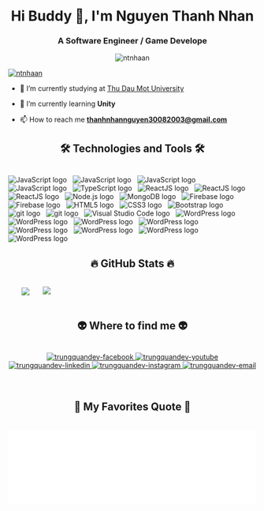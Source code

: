 <!-- Thanhnhan -->

<h1 align="center">Hi Buddy 👋, I'm Nguyen Thanh Nhan</h1>
<h3 align="center">A Software Engineer / Game Develope</h3>

<p align="center"> <img src="https://image.freepik.com/free-vector/computer-gaming-industry-cybersport-training-esports-coaching-lessons-with-pro-gamers-esports-coaching-platform-play-like-pro-concept_335657-822.jpg" alt="ntnhaan" /> </p>

<p align="left"> <a href="https://github.com/ryo-ma/github-profile-trophy"><img src="https://github-profile-trophy.vercel.app/?username=ntnhaan" alt="ntnhaan" /></a> </p>

- 🔭 I’m currently studying at [Thu Dau Mot University](https://www.facebook.com/thudaumotuniversity)

- 🌱 I’m currently learning **Unity**

- 📫 How to reach me **thanhnhannguyen30082003@gmail.com**




<h2 align="center">🛠 Technologies and Tools 🛠</h2>
<br>
<!-- https://simpleicons.org/ -->
<span><img src="https://img.shields.io/badge/Csharp-282C34?logo=Csharp&logoColor=512BD4" alt="JavaScript logo" title="Csharp" height="25" /></span>
&nbsp;
<span><img src="https://img.shields.io/badge/C++-282C34?logo=Cplusplus&logoColor=00599C" alt="JavaScript logo" title="Cplusplus" height="25" /></span>
&nbsp;
<span><img src="https://img.shields.io/badge/Python-282C34?logo=Python&logoColor=3776AB" alt="JavaScript logo" title="Python" height="25" /></span>
&nbsp;
<span><img src="https://img.shields.io/badge/JavaScript-282C34?logo=javascript&logoColor=F7DF1E" alt="JavaScript logo" title="JavaScript" height="25" /></span>
&nbsp;
<span><img src="https://img.shields.io/badge/TypeScript-282C34?logo=typescript&logoColor=3178C6" alt="TypeScript logo" title="TypeScript" height="25" /></span>
&nbsp;
<span><img src="https://img.shields.io/badge/AndroidStudio-282C34?logo=AndroidStudio&logoColor=3DDC84" alt="ReactJS logo" title="AndroidStudio" height="25" /></span>
&nbsp;
<span><img src="https://img.shields.io/badge/ReactJS-282C34?logo=react&logoColor=61DAFB" alt="ReactJS logo" title="ReactJS" height="25" /></span>
&nbsp;
<span><img src="https://img.shields.io/badge/Dotnet-282C34?logo=Dotnet&logoColor=512BD4" alt="ReactJS logo" title="Dotnet" height="25" /></span>
&nbsp;
<span><img src="https://img.shields.io/badge/Node.js-282C34?logo=node.js&logoColor=00F200" alt="Node.js logo" title="Node.js" height="25" /></span>
&nbsp;
<span><img src="https://img.shields.io/badge/MongoDB-282C34?logo=mongodb&logoColor=47A248" alt="MongoDB logo" title="MongoDB" height="25" /></span>
&nbsp;
<span><img src="https://img.shields.io/badge/Firebase-282C34?logo=firebase&logoColor=FFCA28" alt="Firebase logo" title="Firebase" height="25" /></span>
&nbsp;
<span><img src="https://img.shields.io/badge/Microsoftsqlserver-282C34?logo=Microsoftsqlserver&logoColor=CC2927" alt="Firebase logo" title="Microsoftsqlserver" height="25" /></span>
&nbsp;
<span><img src="https://img.shields.io/badge/HTML5-282C34?logo=html5&logoColor=E34F26" alt="HTML5 logo" title="HTML5" height="25" /></span>
&nbsp;
<span><img src="https://img.shields.io/badge/CSS3-282C34?logo=css3&logoColor=1572B6" alt="CSS3 logo" title="CSS3" height="25" /></span>
&nbsp;
<span><img src="https://img.shields.io/badge/Bootstrap-282C34?logo=bootstrap&logoColor=7952B3" alt="Bootstrap logo" title="Bootstrap" height="25" /></span>
&nbsp;
<span><img src="https://img.shields.io/badge/git-282C34?logo=git&logoColor=F05032" alt="git logo" title="git" height="25" /></span>
&nbsp;
<span><img src="https://img.shields.io/badge/Github-282C34?logo=Github&logoColor=F5F5F5" alt="git logo" title="Github" height="25" /></span>
&nbsp;
<span><img src="https://img.shields.io/badge/VS%20Code-282C34?logo=visual-studio-code&logoColor=007ACC" alt="Visual Studio Code logo" title="Visual Studio Code" height="25" /></span>
&nbsp;
<span><img src="https://img.shields.io/badge/WordPress-282C34?logo=wordPress&logoColor=21759B" alt="WordPress logo" title="WordPress" height="25" /></span>
&nbsp;
<span><img src="https://img.shields.io/badge/Blender-282C34?logo=Blender&logoColor=E87D0D" alt="WordPress logo" title="Blender" height="25" /></span>
&nbsp;
<span><img src="https://img.shields.io/badge/Figma-282C34?logo=Figma&logoColor=F24E1E" alt="WordPress logo" title="Figma" height="25" /></span>
&nbsp;
<span><img src="https://img.shields.io/badge/Aseprite-282C34?logo=Aseprite&logoColor=F5F5F5" alt="WordPress logo" title="Aseprite" height="25" /></span>
&nbsp;
<span><img src="https://img.shields.io/badge/Adobephotoshop-282C34?logo=Adobephotoshop&logoColor=31A8FF" alt="WordPress logo" title="Adobephotoshop" height="25" /></span>
&nbsp;
<span><img src="https://img.shields.io/badge/Unity-282C34?logo=Unity&logoColor=F5F5F5" alt="WordPress logo" title="Unity" height="25" /></span>
&nbsp;
<span><img src="https://img.shields.io/badge/Unrealengine-282C34?logo=Unrealengine&logoColor=F5F5F5" alt="WordPress logo" title="/Unrealengine" height="25" /></span>
&nbsp;
<span><img src="https://img.shields.io/badge/GodotEngine-282C34?logo=GodotEngine&logoColor=478CBF" alt="WordPress logo" title="GodotEngine" height="25" /></span>
&nbsp;
<br>
<h2 align="center">🔥 GitHub Stats 🔥</h2>
<!-- https://github.com/anuraghazra/github-readme-stats -->
<br>
<div align=center>
  <a href="#" title="ThanhNhan">
    <img width="315" align="center" src="https://github-readme-stats.vercel.app/api/top-langs?username=ntnhaan&show_icons=true&locale=en&layout=compact" />
  </a>
  <a href="#" title="ThanhNhan">
    <img align="right" width="434" src="https://github-readme-stats.vercel.app/api?username=ntnhaan&show_icons=true&locale=en" />
  </a>
</div>

<br>
<h2 align="center">👽 Where to find me 👽</h2>
<br>
<!-- https://icons8.com -->
<div align="center">
  <a href="https://www.facebook.com/thanhnhan20032/" target="blank">
    <img src="https://img.icons8.com/bubbles/100/000000/facebook-new.png" alt="trungquandev-facebook" />
  </a>
  <a href="https://www.youtube.com/channel/UChNdzcs1oOJqOvOAwJ4MQ-g" target="blank">
    <img src="https://img.icons8.com/bubbles/100/000000/youtube-squared.png" alt="trungquandev-youtube" />
  </a>
  <a href="https://www.linkedin.com/in/thanh-nhan-nguyen-6730002a7/" target="blank">
    <img src="https://img.icons8.com/bubbles/100/000000/linkedin.png" alt="trungquandev-linkedin" />
  </a>
  <a href="https://www.instagram.com/thanhnhaann/" target="blank">
    <img src="https://img.icons8.com/bubbles/100/000000/instagram.png" alt="trungquandev-instagram" />
  </a>
  <a href="mailto:thanhnhannguyen30082003@gmail.com" target="top">
    <img src="https://img.icons8.com/bubbles/100/000000/apple-mail.png" alt="trungquandev-email" />
  </a>
</div>

<br>

<br>
<h2 align="center">📑 My Favorites Quote 📑</h2>
<br>
<a href="#" target="_blank">
  <img src="svg/trungquandev-quotes.svg" width="846" height="150" alt="trungquandev-official" />
</a>


